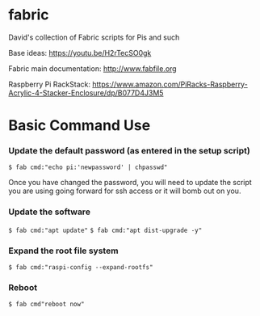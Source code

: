 # fabric
David's collection of Fabric scripts for Pis and such

Base ideas: https://youtu.be/H2rTecSO0gk

Fabric main documentation: http://www.fabfile.org

Raspberry Pi RackStack: https://www.amazon.com/PiRacks-Raspberry-Acrylic-4-Stacker-Enclosure/dp/B077D4J3M5

# Basic Command Use

### Update the default password (as entered in the setup script)

`$ fab cmd:"echo pi:'newpassword' | chpasswd"`

Once you have changed the password, you will need to update the script you are using going forward for ssh access or it will bomb out on you.

### Update the software 

`$ fab cmd:"apt update"`
`$ fab cmd:"apt dist-upgrade -y"`

### Expand the root file system

`$ fab cmd:"raspi-config --expand-rootfs"`

### Reboot

`$ fab cmd"reboot now"`

